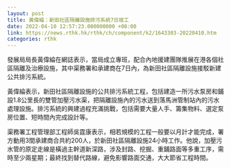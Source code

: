 ```yaml
---
layout: post
title: 黃偉綸：新田社區隔離設施排污系統7日竣工
date: 2022-04-10 12:57:23.000000000 +08:00
link: https://news.rthk.hk/rthk/ch/component/k2/1643303-20220410.htm
categories: rthk
---
```


發展局局長黃偉綸在網誌表示，當局成立專班，配合內地援建團隊推展在港各個社區隔離及治療設施，其中渠務署和承建商在7日內，為新田社區隔離設施接駁新建公共排污系統。

黃偉綸表示，新田社區隔離設施的公共排污系統工程，包括建造一所污水泵房和鋪設1.8公里長的雙管加壓污水渠，把隔離設施內的污水送到落馬洲管制站內的污水處理設施。排污系統的興建過程充滿挑戰，包括需要大量人手、籌集物料、選定泵房位置、短時間內完成設計等。

渠務署工程管理部工程師吳霆康表示，相若規模的工程一般要以月計才能完成，署方動用3間承建商合共約200人，於新田社區隔離設施24小時工作。他說，加壓污水管的原定走線是橫過主幹道新深路，涉及封路、挖掘、重鋪路面等多重工序，需時至少兩星期；最終找到替代路線，避免影響路面交通，大大節省工程時間。
